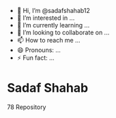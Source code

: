- 👋 Hi, I’m @sadafshahab12
- 👀 I’m interested in ...
- 🌱 I’m currently learning ...
- 💞️ I’m looking to collaborate on ...
- 📫 How to reach me ...
- 😄 Pronouns: ...
- ⚡ Fun fact: ...

<!---
sadafshahab12/sadafshahab12 is a ✨ special ✨ repository because its `README.md` (this file) appears on your GitHub profile.
You can click the Preview link to take a look at your changes.
--->

<div style="background-color: 'black'; color: 'white'">
<h1 style=" color: 'white'">
  Sadaf Shahab
</h1>
<p style=" color: 'white'">
  78 Repository
</p>
  
</div>
